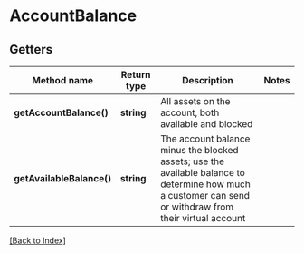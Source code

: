 # AccountBalance

## Getters

Method name | Return type | Description | Notes
------------ | ------------- | ------------- | -------------
**getAccountBalance()** | **string** | All assets on the account, both available and blocked |
**getAvailableBalance()** | **string** | The account balance minus the blocked assets; use the available balance to determine how much a customer can send or withdraw from their virtual account |

[[Back to Index]](../index.md)
